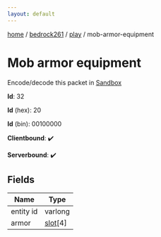 ```yaml
---
layout: default
---
```


[home](/)  /  [bedrock261](/protocol/bedrock261)  /  [play](/protocol/bedrock261/play)  /  mob-armor-equipment

# Mob armor equipment

Encode/decode this packet in [Sandbox](../../../sandbox/bedrock261#Play.MobArmorEquipment)

**Id**: 32

**Id** (hex): 20

**Id** (bin): 00100000

**Clientbound**: ✔️

**Serverbound**: ✔️

## Fields

Name | Type
---|---
entity id | varlong
armor | [slot](/protocol/bedrock261/types/slot)[4]
